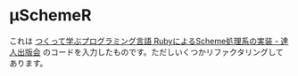 # μSchemeR

これは [つくって学ぶプログラミング言語 RubyによるScheme処理系の実装 - 達人出版会](https://tatsu-zine.com/books/scheme-in-ruby) のコードを入力したものです。ただしいくつかリファクタリングしてあります。
